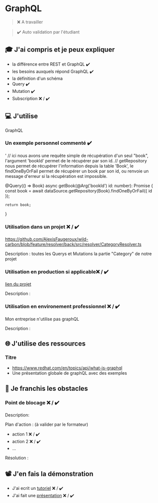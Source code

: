 # GraphQL

> ❌ A travailler

> ✔️ Auto validation par l'étudiant

## 🎓 J'ai compris et je peux expliquer

- la différence entre REST et GraphQL ✔️
- les besoins auxquels répond GraphQL ✔️
- la définition d'un schéma
- Query  ✔️
- Mutation  ✔️
- Subscription ❌ / ✔️

## 💻 J'utilise
GraphQL

### Un exemple personnel commenté  ✔️
'
// ici nous avons une requête simple de récupération d'un seul "book", l'argument 'bookId' permet de le récupérer par son id.
// getRepository nous permet de récupérer l'information depuis la table 'Book', le findOneByOrFail permet de récupérer un book par son id, ou renvoie un message d'erreur si la récupération est impossible. 

  @Query(() => Book)
  async getBook(@Arg('bookId') id: number): Promise<Book> {
    const book = await dataSource.getRepository(Book).findOneByOrFail({ id });

    return book;
  }
### Utilisation dans un projet ❌ / ✔️

https://github.com/AlexisFaugeroux/wild-carbon/blob/feature/resolver/back/src/resolver/CategoryResolver.ts

Description : toutes les Querys et Mutations la partie "Category" de notre projet

### Utilisation en production si applicable❌ / ✔️

[lien du projet](...)

Description :

### Utilisation en environement professionnel ❌ / ✔️

Mon entreprise n'utilise pas graphQL

Description :

## 🌐 J'utilise des ressources

### Titre

- https://www.redhat.com/en/topics/api/what-is-graphql
- Une présentation globale de graphQL avec des exemples

## 🚧 Je franchis les obstacles

### Point de blocage ❌ / ✔️

Description: 

Plan d'action : (à valider par le formateur)

- action 1 ❌ / ✔️
- action 2 ❌ / ✔️
- ...

Résolution :

## 📽️ J'en fais la démonstration

- J'ai ecrit un [tutoriel](...) ❌ / ✔️
- J'ai fait une [présentation](...) ❌ / ✔️
